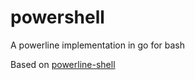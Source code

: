 powershell
==========

A powerline implementation in go for bash

Based on [powerline-shell](https://github.com/milkbikis/powerline-shell)
